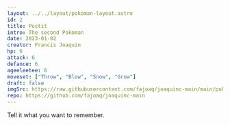 ```yaml
---
layout: ../../layout/pokoman-layout.astro
id: 2
title: Postit
intro: The second Pokoman
date: 2023-01-02
creator: Francis Joaquin
hp: 6
attack: 6
defance: 6
ageeleetee: 6
moveset: ["Throw", "Blow", "Snow", "Grow"]
draft: false
imgSrc: https://raw.githubusercontent.com/fajoaq/joaquinc-main/main/public/static/site/site-image.png
repo: https://github.com/fajoaq/joaquinc-main
---
```


Tell it what you want to remember.
